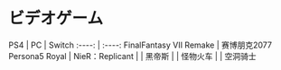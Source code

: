 # ビデオゲーム
PS4  | PC | Switch
 :----: | :----: 
 FinalFantasy VII Remake  | 赛博朋克2077 
 Persona5 Royal  | NieR：Replicant
 | | 黑帝斯
 | | 怪物火车
 | | 空洞骑士
